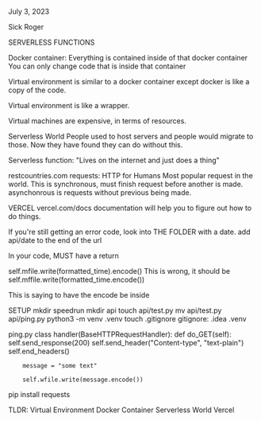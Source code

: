 July 3, 2023

Sick Roger

  SERVERLESS FUNCTIONS

Docker container:
Everything is contained inside of that docker container
You can only change code that is inside that container

Virtual environment is similar to a docker container except docker is like a copy of the code.

Virtual environment is like a wrapper. 

Virtual machines are expensive, in terms of resources.


  Serverless World
People used to host servers and people would migrate to those.
Now they have found they can do without this.

Serverless function: "Lives on the internet and just does a thing"


restcountries.com
requests: HTTP for Humans
Most popular request in the world.
This is synchronous, must finish request before another is made.
asynchonrous is requests without previous being made.


  VERCEL
vercel.com/docs
documentation will help you to figure out how to do things.


If you're still getting an error code, look into THE FOLDER with a date.
add api/date to the end of the url

In your code, MUST have a return

self.mfile.write(formatted_time).encode()
This is wrong, it should be
self.mffile.write(formatted_time.encode())

This is saying to have the encode be inside

SETUP
mkdir speedrun
mkdir api
touch api/test.py
mv api/test.py api/ping.py
python3 -m venv .venv
touch .gitignore
gitignore: .idea .venv


ping.py
  class handler(BaseHTTPRequestHandler):
    def do_GET(self):
        self.send_response(200)
        self.send_header("Content-type", "text-plain")
        self.end_headers()

        message = "some text"

        self.wfile.write(message.encode())

pip install requests









TLDR: 
Virtual Environment
Docker Container
Serverless World
Vercel